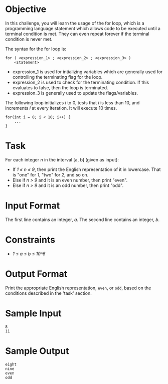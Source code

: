 # Objective
In this challenge, you will learn the usage of the for loop, which is a programming language statement which allows code to be executed until a terminal condition is met. They can even repeat forever if the terminal condition is never met.

The syntax for the for loop is:
```
for ( <expression_1> ; <expression_2> ; <expression_3> )
    <statement>
```
* expression_1 is used for intializing variables which are generally used for controlling the terminating flag for the loop.
* expression_2 is used to check for the terminating condition. If this evaluates to false, then the loop is terminated.
* expression_3 is generally used to update the flags/variables.

The following loop initializes *i* to 0, tests that *i* is less than 10, and increments *i* at every iteration. It will execute 10 times.
```
for(int i = 0; i < 10; i++) {
    ...
}
```

# Task
For each integer *n* in the interval [a, b] (given as input):
* If *1 ≤ n ≤ 9*, then print the English representation of it in lowercase. That is "one" for *1*, "two" for *2*, and so on.
* Else if *n > 9* and it is an even number, then print "even".
* Else if *n > 9* and it is an odd number, then print "odd".

# Input Format
The first line contains an integer, *a*.
The second line contains an integer, *b*.

# Constraints
* *1 ≤ a ≤ b ≤ 10^6*

# Output Format
Print the appropriate English representation, `even`, or `odd`, based on the conditions described in the 'task' section.

# Sample Input
```
8
11
```
# Sample Output
```
eight
nine
even
odd
```